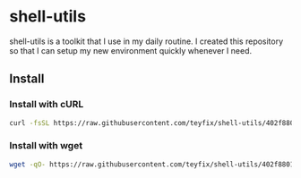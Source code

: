 # shell-utils

shell-utils is a toolkit that I use in my daily routine. I created this
repository so that I can setup my new environment quickly whenever I need.

## Install

### Install with cURL

```sh
curl -fsSL https://raw.githubusercontent.com/teyfix/shell-utils/402f8801943b7baf4876feb42cdb3908fba991d8/install.sh | bash
```

### Install with wget

```sh
wget -qO- https://raw.githubusercontent.com/teyfix/shell-utils/402f8801943b7baf4876feb42cdb3908fba991d8/install.sh | bash
```
